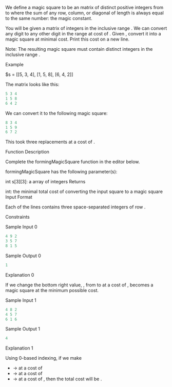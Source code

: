 We define a magic square to be an  matrix of distinct positive integers from  to  where the sum of any row, column, or diagonal of length  is always equal to the same number: the magic constant.

You will be given a  matrix  of integers in the inclusive range . We can convert any digit  to any other digit  in the range  at cost of . Given , convert it into a magic square at minimal cost. Print this cost on a new line.

Note: The resulting magic square must contain distinct integers in the inclusive range .

Example

$s = [[5, 3, 4], [1, 5, 8], [6, 4, 2]]

The matrix looks like this:
```go
5 3 4
1 5 8
6 4 2
```
We can convert it to the following magic square:

```go
8 3 4
1 5 9
6 7 2
```
This took three replacements at a cost of .

Function Description

Complete the formingMagicSquare function in the editor below.

formingMagicSquare has the following parameter(s):

int s[3][3]: a  array of integers
Returns

int: the minimal total cost of converting the input square to a magic square
Input Format

Each of the  lines contains three space-separated integers of row .

Constraints

Sample Input 0
```go
4 9 2
3 5 7
8 1 5
```
Sample Output 0
```go
1
```
Explanation 0

If we change the bottom right value, , from  to  at a cost of ,  becomes a magic square at the minimum possible cost.

Sample Input 1
```go
4 8 2
4 5 7
6 1 6
```
Sample Output 1
```go
4
```
Explanation 1

Using 0-based indexing, if we make

* -> at a cost of
* -> at a cost of
* -> at a cost of ,
then the total cost will be .